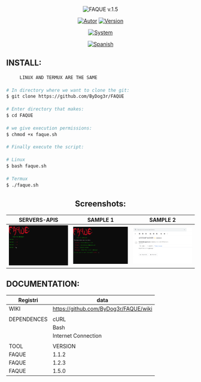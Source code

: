 <p align="center">
<img src="https://i.postimg.cc/6pPQ4MfP/Black-and-White-Natural-Makeup-Logo.png" title="FAQUE v.1.5">
</p>

<p align="center">
<a href="https://github.com/ByDog3r"><img title="Autor" src="https://img.shields.io/badge/Author-@ByDog3r-blue?style=for-the-badge&logo=github"></a>
<a href=""><img title="Version" src="https://img.shields.io/badge/Version-1.5.0-red?style=for-the-badge&logo="></a>
</p>

<p align="center">
<a href=""><img title="System" src="https://img.shields.io/badge/Supported%20OS-Linux%20&%20termux-orange?style=for-the-badge&logo=linux"></a>

</p>

<p align="center">
<a href="https://github.com/ByDog3r/FAQUE/blob/ByDog3r/.tools/doc/spanish/README.md"><img title="Spanish" src="https://img.shields.io/badge/Translate%20to-Spanish-inactive?style=for-the-badge&logo=google-translate"></a>
</p>

## INSTALL: 

```bash
     LINUX AND TERMUX ARE THE SAME

# In directory where we want to clone the git:
$ git clone https://github.com/ByDog3r/FAQUE

# Enter directory that makes:
$ cd FAQUE

# we give execution permissions:
$ chmod +x faque.sh

# Finally execute the script:

# Linux
$ bash faque.sh

# Termux
$ ./faque.sh
```

<h2 align="center"> Screenshots: </h2>

|  SERVERS-APIS  |       SAMPLE 1         |	   SAMPLE 2      |
| -------------- | ---------------------- | ----------------  |  
|![Index](https://github.com/ByDog3r/FAQUE/blob/ByDog3r/.tools/doc/images/servers.png)|![FAQUE](https://github.com/ByDog3r/FAQUE/blob/ByDog3r/.tools/doc/images/message.png)|![MAIL](https://github.com/ByDog3r/FAQUE/blob/ByDog3r/.tools/doc/images/sample.png)|


## DOCUMENTATION:

|                Registri                   |                 data                   |
|-------------------------------------------| ---------------------------------------| 
|                    WIKI                   |  https://github.com/ByDog3r/FAQUE/wiki |
|                                           |                                        |
|                 DEPENDENCES               |                  cURL                  |
|                                           |                  Bash                  |
|                                           |            Internet Connection         |
|                                           |                                        |
|                  TOOL                     |                VERSION                 |
|         FAQUE                             |                 1.1.2                  |
|         FAQUE                             |                 1.2.3                  |
|         FAQUE                             |                 1.5.0                  |
